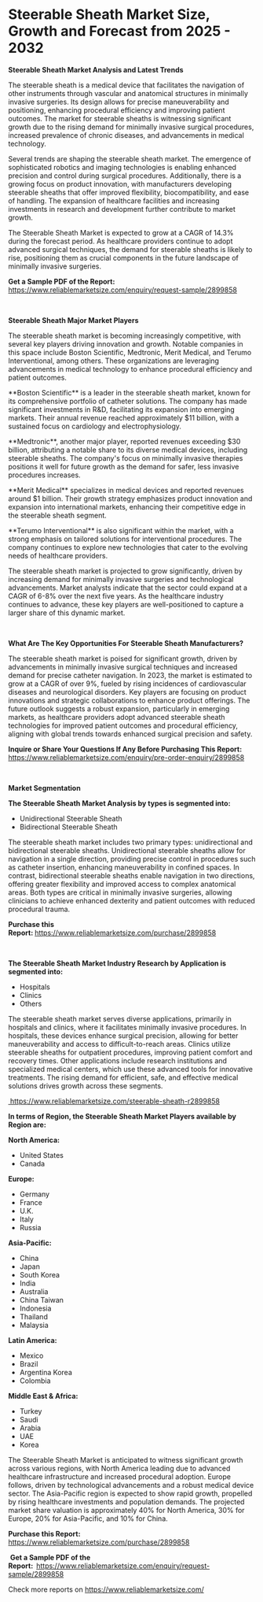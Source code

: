 <p><h1>Steerable Sheath Market Size, Growth and Forecast from 2025 - 2032</h1></p><p><strong>Steerable Sheath Market Analysis and Latest Trends</strong></p>
<p><p>The steerable sheath is a medical device that facilitates the navigation of other instruments through vascular and anatomical structures in minimally invasive surgeries. Its design allows for precise maneuverability and positioning, enhancing procedural efficiency and improving patient outcomes. The market for steerable sheaths is witnessing significant growth due to the rising demand for minimally invasive surgical procedures, increased prevalence of chronic diseases, and advancements in medical technology.</p><p>Several trends are shaping the steerable sheath market. The emergence of sophisticated robotics and imaging technologies is enabling enhanced precision and control during surgical procedures. Additionally, there is a growing focus on product innovation, with manufacturers developing steerable sheaths that offer improved flexibility, biocompatibility, and ease of handling. The expansion of healthcare facilities and increasing investments in research and development further contribute to market growth.</p><p>The Steerable Sheath Market is expected to grow at a CAGR of 14.3% during the forecast period. As healthcare providers continue to adopt advanced surgical techniques, the demand for steerable sheaths is likely to rise, positioning them as crucial components in the future landscape of minimally invasive surgeries.</p></p>
<p><strong>Get a Sample PDF of the Report:&nbsp;</strong> <a href="https://www.reliablemarketsize.com/enquiry/request-sample/2899858?utm_campaign=3435&utm_medium=2&utm_source=Github&utm_content=ia&utm_term=16032025&utm_id=steerable-sheath">https://www.reliablemarketsize.com/enquiry/request-sample/2899858</a></p>
<p>&nbsp;</p>
<p><strong>Steerable Sheath Major Market Players</strong></p>
<p><p>The steerable sheath market is becoming increasingly competitive, with several key players driving innovation and growth. Notable companies in this space include Boston Scientific, Medtronic, Merit Medical, and Terumo Interventional, among others. These organizations are leveraging advancements in medical technology to enhance procedural efficiency and patient outcomes.</p><p>**Boston Scientific** is a leader in the steerable sheath market, known for its comprehensive portfolio of catheter solutions. The company has made significant investments in R&D, facilitating its expansion into emerging markets. Their annual revenue reached approximately $11 billion, with a sustained focus on cardiology and electrophysiology.</p><p>**Medtronic**, another major player, reported revenues exceeding $30 billion, attributing a notable share to its diverse medical devices, including steerable sheaths. The company's focus on minimally invasive therapies positions it well for future growth as the demand for safer, less invasive procedures increases.</p><p>**Merit Medical** specializes in medical devices and reported revenues around $1 billion. Their growth strategy emphasizes product innovation and expansion into international markets, enhancing their competitive edge in the steerable sheath segment.</p><p>**Terumo Interventional** is also significant within the market, with a strong emphasis on tailored solutions for interventional procedures. The company continues to explore new technologies that cater to the evolving needs of healthcare providers.</p><p>The steerable sheath market is projected to grow significantly, driven by increasing demand for minimally invasive surgeries and technological advancements. Market analysts indicate that the sector could expand at a CAGR of 6-8% over the next five years. As the healthcare industry continues to advance, these key players are well-positioned to capture a larger share of this dynamic market.</p></p>
<p>&nbsp;</p>
<p><strong>What Are The Key Opportunities For Steerable Sheath Manufacturers?</strong></p>
<p><p>The steerable sheath market is poised for significant growth, driven by advancements in minimally invasive surgical techniques and increased demand for precise catheter navigation. In 2023, the market is estimated to grow at a CAGR of over 9%, fueled by rising incidences of cardiovascular diseases and neurological disorders. Key players are focusing on product innovations and strategic collaborations to enhance product offerings. The future outlook suggests a robust expansion, particularly in emerging markets, as healthcare providers adopt advanced steerable sheath technologies for improved patient outcomes and procedural efficiency, aligning with global trends towards enhanced surgical precision and safety.</p></p>
<p><strong>Inquire or Share Your Questions If Any Before Purchasing This Report:</strong> <a href="https://www.reliablemarketsize.com/enquiry/pre-order-enquiry/2899858?utm_campaign=3435&utm_medium=2&utm_source=Github&utm_content=ia&utm_term=16032025&utm_id=steerable-sheath">https://www.reliablemarketsize.com/enquiry/pre-order-enquiry/2899858</a></p>
<p>&nbsp;</p>
<p><strong>Market Segmentation</strong></p>
<p><strong>The Steerable Sheath Market Analysis by types is segmented into:</strong></p>
<p><ul><li>Unidirectional Steerable Sheath</li><li>Bidirectional Steerable Sheath</li></ul></p>
<p><p>The steerable sheath market includes two primary types: unidirectional and bidirectional steerable sheaths. Unidirectional steerable sheaths allow for navigation in a single direction, providing precise control in procedures such as catheter insertion, enhancing maneuverability in confined spaces. In contrast, bidirectional steerable sheaths enable navigation in two directions, offering greater flexibility and improved access to complex anatomical areas. Both types are critical in minimally invasive surgeries, allowing clinicians to achieve enhanced dexterity and patient outcomes with reduced procedural trauma.</p></p>
<p><strong>Purchase this Report:&nbsp;</strong><a href="https://www.reliablemarketsize.com/purchase/2899858?utm_campaign=3435&utm_medium=2&utm_source=Github&utm_content=ia&utm_term=16032025&utm_id=steerable-sheath">https://www.reliablemarketsize.com/purchase/2899858</a></p>
<p>&nbsp;</p>
<p><strong>The Steerable Sheath Market Industry Research by Application is segmented into:</strong></p>
<p><ul><li>Hospitals</li><li>Clinics</li><li>Others</li></ul></p>
<p><p>The steerable sheath market serves diverse applications, primarily in hospitals and clinics, where it facilitates minimally invasive procedures. In hospitals, these devices enhance surgical precision, allowing for better maneuverability and access to difficult-to-reach areas. Clinics utilize steerable sheaths for outpatient procedures, improving patient comfort and recovery times. Other applications include research institutions and specialized medical centers, which use these advanced tools for innovative treatments. The rising demand for efficient, safe, and effective medical solutions drives growth across these segments.</p></p>
<p><a href="https://www.reliablemarketsize.com/steerable-sheath-r2899858?utm_campaign=3435&utm_medium=2&utm_source=Github&utm_content=ia&utm_term=16032025&utm_id=steerable-sheath">&nbsp;https://www.reliablemarketsize.com/steerable-sheath-r2899858</a></p>
<p><strong>In terms of Region, the Steerable Sheath Market Players available by Region are:</strong></p>
<p>
    <p> <strong> North America: </strong>
        <ul>
            <li>United States</li>
            <li>Canada</li>
        </ul>
        </p> 
    <p> <strong> Europe: </strong>
        <ul>
            <li>Germany</li>
            <li>France</li>
            <li>U.K.</li>
            <li>Italy</li>
            <li>Russia</li>
        </ul>
        </p> 
    <p> <strong> Asia-Pacific: </strong>
        <ul>
            <li>China</li>
            <li>Japan</li>
            <li>South Korea</li>
            <li>India</li>
            <li>Australia</li>
            <li>China Taiwan</li>
            <li>Indonesia</li>
            <li>Thailand</li>
            <li>Malaysia</li>
        </ul>
        </p> 
    <p> <strong> Latin America: </strong>
        <ul>
            <li>Mexico</li>
            <li>Brazil</li>
            <li>Argentina Korea</li>
            <li>Colombia</li>
        </ul>
        </p> 
    <p> <strong> Middle East & Africa: </strong>
        <ul>
            <li>Turkey</li>
            <li>Saudi</li>
            <li>Arabia</li>
            <li>UAE</li>
            <li>Korea</li>
        </ul>
    </p>
    </p>
<p><p>The Steerable Sheath Market is anticipated to witness significant growth across various regions, with North America leading due to advanced healthcare infrastructure and increased procedural adoption. Europe follows, driven by technological advancements and a robust medical device sector. The Asia-Pacific region is expected to show rapid growth, propelled by rising healthcare investments and population demands. The projected market share valuation is approximately 40% for North America, 30% for Europe, 20% for Asia-Pacific, and 10% for China.</p></p>
<p><strong>Purchase this Report: </strong><a href="https://www.reliablemarketsize.com/purchase/2899858?utm_campaign=3435&utm_medium=2&utm_source=Github&utm_content=ia&utm_term=16032025&utm_id=steerable-sheath">https://www.reliablemarketsize.com/purchase/2899858</a></p>
<p>&nbsp;<strong>Get a Sample PDF of the Report:&nbsp;&nbsp;</strong><a href="https://www.reliablemarketsize.com/enquiry/request-sample/2899858?utm_campaign=3435&utm_medium=2&utm_source=Github&utm_content=ia&utm_term=16032025&utm_id=steerable-sheath">https://www.reliablemarketsize.com/enquiry/request-sample/2899858</a></p>
<p><strong></strong></p>
<p>Check more reports on <a href="https://www.reliablemarketsize.com/?utm_campaign=3435&utm_medium=2&utm_source=Github&utm_content=ia&utm_term=16032025&utm_id=steerable-sheath">https://www.reliablemarketsize.com/</a></p>